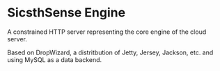 SicsthSense Engine
===========

A constrained HTTP server representing the core engine of the cloud server.

Based on DropWizard, a distritbution of Jetty, Jersey, Jackson, etc. and using MySQL as a data backend.


